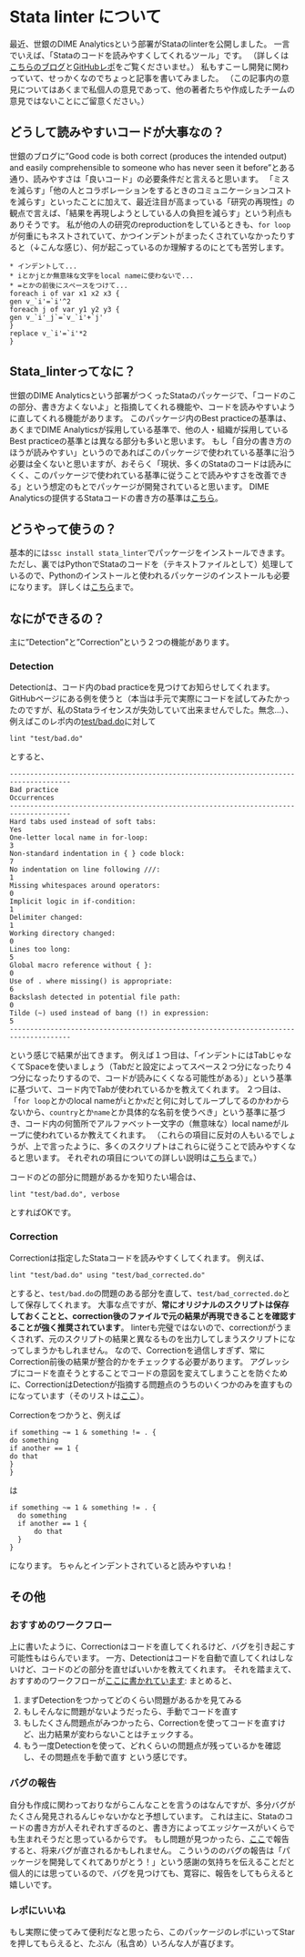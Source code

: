 # Stata linter について

最近、世銀のDIME Analyticsという部署がStataのlinterを公開しました。
一言でいえば、「Stataのコードを読みやすくしてくれるツール」です。
（詳しくは[こちらのブログ](https://blogs.worldbank.org/impactevaluations/stata-linter-produces-stata-code-sparks-joy)と[GitHubレポ](https://github.com/worldbank/stata-linter)をご覧くださいませ。）
私もすこーし開発に関わっていて、せっかくなのでちょっと記事を書いてみました。
（この記事内の意見についてはあくまで私個人の意見であって、他の著者たちや作成したチームの意見ではないことにご留意ください。）

## どうして読みやすいコードが大事なの？

世銀のブログに”Good code is both correct (produces the intended output) and easily comprehensible to someone who has never seen it before”とある通り、読みやすさは「良いコード」の必要条件だと言えると思います。
「ミスを減らす」「他の人とコラボレーションをするときのコミュニケーションコストを減らす」といったことに加えて、最近注目が高まっている「研究の再現性」の観点で言えば、「結果を再現しようとしている人の負担を減らす」という利点もありそうです。
私が他の人の研究のreproductionをしているときも、`for loop`が何重にもネストされていて、かつインデントがまったくされていなかったりすると（↓こんな感じ）、何が起こっているのか理解するのにとても苦労します。

```
* インデントして...
* iとかjとか無意味な文字をlocal nameに使わないで...
* =とかの前後にスペースをつけて...
foreach i of var x1 x2 x3 {
gen v_`i'=`i'^2
foreach j of var y1 y2 y3 {
gen v_`i'_j`=`v_`i'+`j'
}
replace v_`i'=`i'*2
}
```

## Stata_linterってなに？

世銀のDIME Analyticsという部署がつくったStataのパッケージで、「コードのこの部分、書き方よくないよ」と指摘してくれる機能や、コードを読みやすいように直してくれる機能があります。
このパッケージ内のBest practiceの基準は、あくまでDIME Analyticsが採用している基準で、他の人・組織が採用しているBest practiceの基準とは異なる部分も多いと思います。
もし「自分の書き方のほうが読みやすい」というのであればこのパッケージで使われている基準に沿う必要は全くないと思いますが、おそらく「現状、多くのStataのコードは読みにくく、このパッケージで使われている基準に従うことで読みやすさを改善できる」という想定のもとでパッケージが開発されていると思います。
DIME Analyticsの提供するStataコードの書き方の基準は[こちら](https://worldbank.github.io/dime-data-handbook/coding.html#the-dime-analytics-stata-style-guide)。

## どうやって使うの？

基本的には`ssc install stata_linter`でパッケージをインストールできます。
ただし、裏ではPythonでStataのコードを（テキストファイルとして）処理しているので、Pythonのインストールと使われるパッケージのインストールも必要になります。
詳しくは[こちら](https://github.com/worldbank/stata-linter#requirements)まで。

## なにができるの？

主に”Detection”と”Correction”という２つの機能があります。

### Detection

Detectionは、コード内のbad practiceを見つけてお知らせしてくれます。
GitHubページにある例を使うと（本当は手元で実際にコードを試してみたかったのですが、私のStataライセンスが失効していて出来ませんでした。無念…）、例えばこのレポ内の[test/bad.do](https://github.com/worldbank/stata-linter/blob/master/test/bad.do)に対して

```
lint "test/bad.do"
```

とすると、

```
-------------------------------------------------------------------------------------
Bad practice                                                          Occurrences                   
-------------------------------------------------------------------------------------
Hard tabs used instead of soft tabs:                                  Yes       
One-letter local name in for-loop:                                    3
Non-standard indentation in { } code block:                           7
No indentation on line following ///:                                 1
Missing whitespaces around operators:                                 0
Implicit logic in if-condition:                                       1
Delimiter changed:                                                    1
Working directory changed:                                            0
Lines too long:                                                       5
Global macro reference without { }:                                   0
Use of . where missing() is appropriate:                              6
Backslash detected in potential file path:                            0
Tilde (~) used instead of bang (!) in expression:                     5
-------------------------------------------------------------------------------------
```

という感じで結果が出てきます。
例えば１つ目は、「インデントにはTabじゃなくてSpaceを使いましょう（Tabだと設定によってスペース２つ分になったり４つ分になったりするので、コードが読みにくくなる可能性がある）」という基準に基づいて、コード内でTabが使われているかを教えてくれます。
２つ目は、「`for loop`とかのlocal nameが`i`とか`x`だと何に対してループしてるのかわからないから、`country`とか`name`とか具体的な名前を使うべき」という基準に基づき、コード内の何箇所でアルファベット一文字の（無意味な）local nameがループに使われているか教えてくれます。
（これらの項目に反対の人もいるでしょうが、上で言ったように、多くのスクリプトはこれらに従うことで読みやすくなると思います。
それぞれの項目についての詳しい説明は[こちら](https://github.com/worldbank/stata-linter#coding-practices-to-be-detected)まで。）

コードのどの部分に問題があるかを知りたい場合は、
```
lint "test/bad.do", verbose
```
とすればOKです。

### Correction

Correctionは指定したStataコードを読みやすくしてくれます。
例えば、
```
lint "test/bad.do" using "test/bad_corrected.do"
```
とすると、`test/bad.do`の問題のある部分を直して、`test/bad_corrected.do`として保存してくれます。
大事な点ですが、**常にオリジナルのスクリプトは保存しておくことと、correction後のファイルで元の結果が再現できることを確認することが強く推奨されています**。
linterも完璧ではないので、correctionがうまくされず、元のスクリプトの結果と異なるものを出力してしまうスクリプトになってしまうかもしれません。
なので、Correctionを過信しすぎず、常にCorrection前後の結果が整合的かをチェックする必要があります。
アグレッシブにコードを直そうとすることでコードの意図を変えてしまうことを防ぐために、CorrectionはDetectionが指摘する問題点のうちのいくつかのみを直すものになっています（そのリストは[ここ](https://github.com/worldbank/stata-linter#coding-practices-to-be-corrected)）。

Correctionをつかうと、例えば

```
if something ~= 1 & something != . {
do something
if another == 1 {
do that
}
}
```
は
```
if something ~= 1 & something != . {
  do something
  if another == 1 {
      do that
  }
}
```
になります。
ちゃんとインデントされていると読みやすいね！

## その他

### おすすめのワークフロー

上に書いたように、Correctionはコードを直してくれるけど、バグを引き起こす可能性もはらんでいます。
一方、Detectionはコードを自動で直してくれはしないけど、コードのどの部分を直せばいいかを教えてくれます。
それを踏まえて、おすすめのワークフローが[ここに書かれています](https://github.com/worldbank/stata-linter#recommended-use):
まとめると、
1. まずDetectionをつかってどのくらい問題があるかを見てみる
2. もしそんなに問題がないようだったら、手動でコードを直す
3. もしたくさん問題点がみつかったら、Correctionを使ってコードを直すけど、出力結果が変わらないことはチェックする。
4. もう一度Detectionを使って、どれくらいの問題点が残っているかを確認し、その問題点を手動で直す
という感じです。

### バグの報告

自分も作成に関わっておりながらこんなことを言うのはなんですが、多分バグがたくさん発見されるんじゃないかなと予想しています。
これは主に、Stataのコードの書き方が人それぞれすぎるのと、書き方によってエッジケースがいくらでも生まれそうだと思っているからです。
もし問題が見つかったら、[ここ](https://github.com/worldbank/stata-linter/issues)で報告すると、将来バグが直されるかもしれません。
こういうののバグの報告は「パッケージを開発してくれてありがとう！」という感謝の気持ちを伝えることだと個人的には思っているので、バグを見つけても、寛容に、報告をしてもらえると嬉しいです。

### レポにいいね

もし実際に使ってみて便利だなと思ったら、このパッケージのレポにいってStarを押してもらえると、たぶん（私含め）いろんな人が喜びます。

